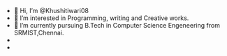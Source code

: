- 👋 Hi, I’m @Khushitiwari08
- 👀 I’m interested in Programming, writing and Creative works.
- 🌱 I’m currently pursuing B.Tech in Computer Science Engeneering from SRMIST,Chennai.
-
-

<!---
Khushitiwari08/Khushitiwari08 is a ✨ special ✨ repository because its `README.md` (this file) appears on your GitHub profile.
You can click the Preview link to take a look at your changes.
--->
